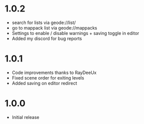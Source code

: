 # 1.0.2
- search for lists via geode://list/<id>
- go to mappack list via geode://mappacks
- Settings to enable / disable warnings + saving toggle in editor
- Added my discord for bug reports

# 1.0.1
- Code improvements thanks to RayDeeUx
- Fixed scene order for exiting levels
- Added saving on editor redirect

# 1.0.0
- Initial release